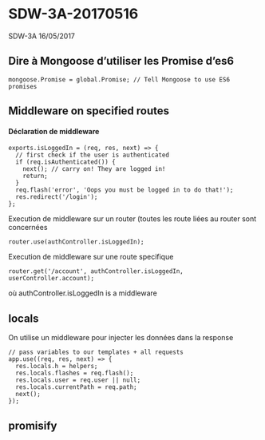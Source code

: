# SDW-3A-20170516

SDW-3A 16/05/2017

## Dire à Mongoose d’utiliser les Promise d’es6 
```
mongoose.Promise = global.Promise; // Tell Mongoose to use ES6 promises
```

## Middleware on specified routes

#### Déclaration de middleware
``` 
exports.isLoggedIn = (req, res, next) => {
  // first check if the user is authenticated
  if (req.isAuthenticated()) {
    next(); // carry on! They are logged in!
    return;
  }
  req.flash('error', 'Oops you must be logged in to do that!');
  res.redirect('/login');
};
```
Execution de middleware sur un router (toutes les route liées au router sont concernées
``` 
router.use(authController.isLoggedIn);
``` 
Execution de middleware sur une route specifique
``` 
router.get('/account', authController.isLoggedIn, userController.account);
``` 
où authController.isLoggedIn is a middleware


## locals

On utilise un middleware pour injecter les données dans la response

```
// pass variables to our templates + all requests
app.use((req, res, next) => {
  res.locals.h = helpers;
  res.locals.flashes = req.flash();
  res.locals.user = req.user || null;
  res.locals.currentPath = req.path;
  next();
});
``` 

## promisify
